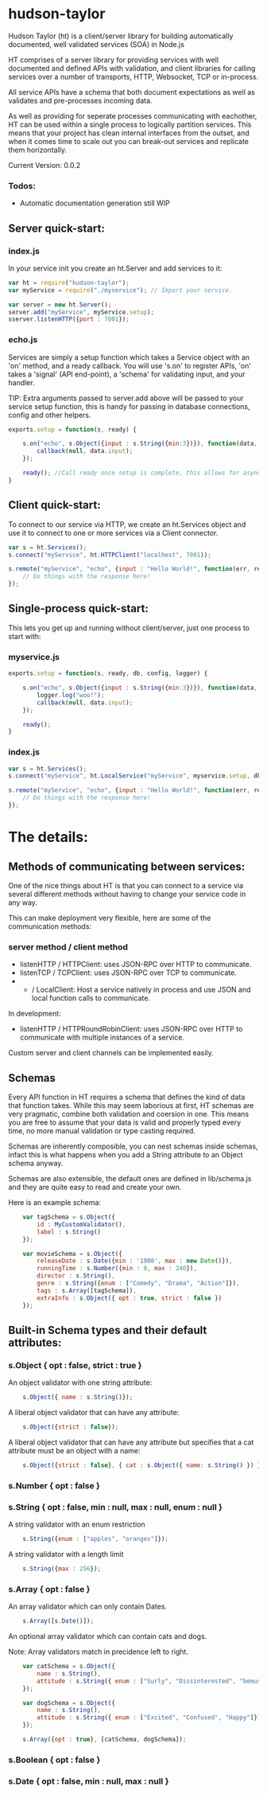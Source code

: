 hudson-taylor
=============

Hudson Taylor (ht) is a client/server library for building automatically 
documented, well validated services (SOA) in Node.js

HT comprises of a server library for providing services with well documented 
and defined APIs with validation, and client libraries for calling 
services over a number of transports, HTTP, Websocket, TCP or in-process.

All service APIs have a schema that both document expectations as well as 
validates and pre-processes incoming data. 


As well as providing for seperate processes communicating with eachother, HT 
can be used within a single process to logically partition services. This means
that your project has clean internal interfaces from the outset, and when it 
comes time to scale out you can break-out services and replicate them
horizontally.


Current Version: 0.0.2

### Todos:

 * Automatic documentation generation still WIP



## Server quick-start: 


### index.js

In your service init you create an ht.Server and add services to it:

```javascript
var ht = require("hudson-taylor");
var myService = require("./myservice"); // Import your service.

var server = new ht.Server(); 
server.add("myService", myService.setup);
sserver.listenHTTP({port : 7001});
```

### echo.js 

Services are simply a setup function which takes a Service object with an 'on'
method, and a ready callback. You will use 's.on' to register APIs, 'on' takes
a 'signal' (API end-point), a 'schema' for validating input, and your handler.

TIP: Extra arguments passed to server.add above will be passed to your
service setup function, this is handy for passing in database connections, 
config and other helpers.

```javascript
exports.setup = function(s, ready) {

    s.on("echo", s.Object({input : s.String({min:3})}), function(data, callback) {
        callback(null, data.input);
    });

    ready(); //Call ready once setup is complete, this allows for async setup. 
}
```

## Client quick-start:

To connect to our service via HTTP, we create an ht.Services object and 
use it to connect to one or more services via a Client connector.

```javascript
var s = ht.Services();
s.connect("myService", ht.HTTPClient("localhost", 7001));

s.remote("myService", "echo", {input : "Hello World!", function(err, res) { 
    // Do things with the response here! 
});
```



## Single-process quick-start:

This lets you get up and running without client/server, just one process to 
start with:

### myservice.js

```javascript
exports.setup = function(s, ready, db, config, logger) {

    s.on("echo", s.Object({input : s.String({min:3})}), function(data, callback) {
        logger.log("woo!");
        callback(null, data.input);
    });

    ready(); 
}
```

### index.js

```javascript
var s = ht.Services();
s.connect("myService", ht.LocalService("myService", myservice.setup, db, config, logger));

s.remote("myService", "echo", {input : "Hello World!", function(err, res) { 
    // Do things with the response here! 
});
```


# The details:

## Methods of communicating between services: 

One of the nice things about HT is that you can connect to a service via several
different methods without having to change your service code in any way. 

This can make deployment very flexible, here are some of the communication 
methods: 

### server method / client method

* listenHTTP / HTTPClient: uses JSON-RPC over HTTP to communicate.
* listenTCP / TCPClient: uses JSON-RPC over TCP to communicate.
* - / LocalClient: Host a service natively in process and use JSON
  and local function calls to communicate.  

In development: 

* listenHTTP / HTTPRoundRobinClient: uses JSON-RPC over HTTP to communicate 
  with multiple instances of a service.

Custom server and client channels can be implemented easily.


## Schemas 

Every API function in HT requires a schema that defines the kind of data that 
function takes. While this may seem laborious at first, HT schemas are very 
pragmatic, combine both validation and coersion in one. This means you are 
free to assume that your data is valid and properly typed every time, no more 
manual validation or type casting required.

Schemas are inherently composible, you can nest schemas inside schemas, infact
this is what happens when you add a String attribute to an Object schema anyway.

Schemas are also extensible, the default ones are defined in lib/schema.js and
they are quite easy to read and create your own. 

Here is an example schema:

```javascript
    var tagSchema = s.Object({
        id : MyCustomValidator(),
        label : s.String()
    });

    var movieSchema = s.Object({
        releaseDate : s.Date({min : '1900', max : new Date()}),
        runningTime : s.Number({min : 0, max : 240}),
        director : s.String(),
        genre : s.String({enum : ["Comedy", "Drama", "Action"]}),
        tags : s.Array([tagSchema]),
        extraInfo : s.Object({ opt : true, strict : false })
    });
```


## Built-in Schema types and their default attributes:

### s.Object { opt : false, strict : true }
 
An object validator with one string attribute:
```javascript
    s.Object({ name : s.String()});
```
   
A liberal object validator that can have any attribute:
```javascript
    s.Object({strict : false});
```
A liberal object validator that can have any attribute but specifies that a 
cat attribute must be an object with a name:
```javascript
    s.Object({strict : false}, { cat : s.Object({ name: s.String() }) });
```

### s.Number { opt : false }

### s.String { opt : false, min : null, max : null, enum : null }

A string validator with an enum restriction
```javascript
    s.String({enum : ["apples", "oranges"]});
```

A string validator with a length limit
```javascript
    s.String({max : 256});
```

### s.Array { opt : false }

An array validator which can only contain Dates.
```javascript
    s.Array([s.Date()]);
```
An optional array validator which can contain cats and dogs.

Note: Array validators match in precidence left to right.
```javascript
    var catSchema = s.Object({ 
        name : s.String(), 
        attitude : s.String({ enum : ["Surly", "Dissinterested", "bemused"]})
    });

    var dogSchema = s.Object({ 
        name : s.String(), 
        attitude : s.String({ enum : ["Excited", "Confused", "Happy"]})
    });

    s.Array({opt : true}, [catSchema, dogSchema]);
```

### s.Boolean { opt : false }

### s.Date { opt : false, min : null, max : null }




